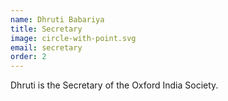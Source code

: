 ```yaml
---
name: Dhruti Babariya
title: Secretary
image: circle-with-point.svg
email: secretary
order: 2
---
```


Dhruti is the Secretary of the Oxford India Society.


